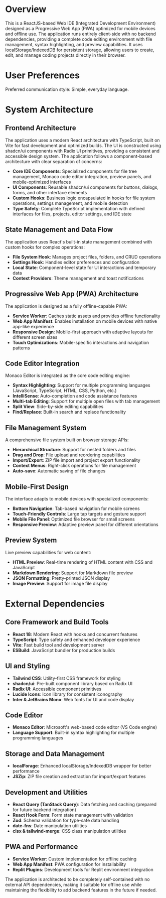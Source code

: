 # Overview

This is a ReactJS-based Web IDE (Integrated Development Environment) designed as a Progressive Web App (PWA) optimized for mobile devices and offline use. The application runs entirely client-side with no backend dependencies, providing a complete code editing environment with file management, syntax highlighting, and preview capabilities. It uses localStorage/IndexedDB for persistent storage, allowing users to create, edit, and manage coding projects directly in their browser.

# User Preferences

Preferred communication style: Simple, everyday language.

# System Architecture

## Frontend Architecture

The application uses a modern React architecture with TypeScript, built on Vite for fast development and optimized builds. The UI is constructed using shadcn/ui components with Radix UI primitives, providing a consistent and accessible design system. The application follows a component-based architecture with clear separation of concerns:

- **Core IDE Components**: Specialized components for file tree management, Monaco code editor integration, preview panels, and mobile-optimized interfaces
- **UI Components**: Reusable shadcn/ui components for buttons, dialogs, forms, and other interface elements
- **Custom Hooks**: Business logic encapsulated in hooks for file system operations, settings management, and mobile detection
- **Type Safety**: Complete TypeScript implementation with defined interfaces for files, projects, editor settings, and IDE state

## State Management and Data Flow

The application uses React's built-in state management combined with custom hooks for complex operations:

- **File System Hook**: Manages project files, folders, and CRUD operations
- **Settings Hook**: Handles editor preferences and configuration
- **Local State**: Component-level state for UI interactions and temporary data
- **Context Providers**: Theme management and toast notifications

## Progressive Web App (PWA) Architecture

The application is designed as a fully offline-capable PWA:

- **Service Worker**: Caches static assets and provides offline functionality
- **Web App Manifest**: Enables installation on mobile devices with native app-like experience
- **Responsive Design**: Mobile-first approach with adaptive layouts for different screen sizes
- **Touch Optimizations**: Mobile-specific interactions and navigation patterns

## Code Editor Integration

Monaco Editor is integrated as the core code editing engine:

- **Syntax Highlighting**: Support for multiple programming languages (JavaScript, TypeScript, HTML, CSS, Python, etc.)
- **IntelliSense**: Auto-completion and code assistance features
- **Multi-tab Editing**: Support for multiple open files with tab management
- **Split View**: Side-by-side editing capabilities
- **Find/Replace**: Built-in search and replace functionality

## File Management System

A comprehensive file system built on browser storage APIs:

- **Hierarchical Structure**: Support for nested folders and files
- **Drag and Drop**: File upload and reordering capabilities
- **Import/Export**: ZIP file import and project export functionality
- **Context Menus**: Right-click operations for file management
- **Auto-save**: Automatic saving of file changes

## Mobile-First Design

The interface adapts to mobile devices with specialized components:

- **Bottom Navigation**: Tab-based navigation for mobile screens
- **Touch-Friendly Controls**: Large tap targets and gesture support
- **Mobile File Panel**: Optimized file browser for small screens
- **Responsive Preview**: Adaptive preview panel for different orientations

## Preview System

Live preview capabilities for web content:

- **HTML Preview**: Real-time rendering of HTML content with CSS and JavaScript
- **Markdown Rendering**: Support for Markdown file preview
- **JSON Formatting**: Pretty-printed JSON display
- **Image Preview**: Support for image file display

# External Dependencies

## Core Framework and Build Tools

- **React 18**: Modern React with hooks and concurrent features
- **TypeScript**: Type safety and enhanced developer experience
- **Vite**: Fast build tool and development server
- **ESBuild**: JavaScript bundler for production builds

## UI and Styling

- **Tailwind CSS**: Utility-first CSS framework for styling
- **shadcn/ui**: Pre-built component library based on Radix UI
- **Radix UI**: Accessible component primitives
- **Lucide Icons**: Icon library for consistent iconography
- **Inter & JetBrains Mono**: Web fonts for UI and code display

## Code Editor

- **Monaco Editor**: Microsoft's web-based code editor (VS Code engine)
- **Language Support**: Built-in syntax highlighting for multiple programming languages

## Storage and Data Management

- **localForage**: Enhanced localStorage/IndexedDB wrapper for better performance
- **JSZip**: ZIP file creation and extraction for import/export features

## Development and Utilities

- **React Query (TanStack Query)**: Data fetching and caching (prepared for future backend integration)
- **React Hook Form**: Form state management with validation
- **Zod**: Schema validation for type-safe data handling
- **date-fns**: Date manipulation utilities
- **clsx & tailwind-merge**: CSS class manipulation utilities

## PWA and Performance

- **Service Worker**: Custom implementation for offline caching
- **Web App Manifest**: PWA configuration for installability
- **Replit Plugins**: Development tools for Replit environment integration

The application is architected to be completely self-contained with no external API dependencies, making it suitable for offline use while maintaining the flexibility to add backend features in the future if needed.